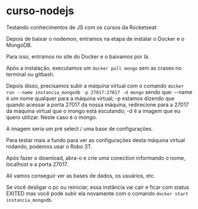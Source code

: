 # curso-nodejs
Testando conhecimentos de JS com os cursos da Rocketseat

Depois de baixar o nodemon, entramos na etapa de instalar o Docker e o MongoDB.

Para isso, entramos no site do Docker e o baixamos por lá.

Após a instalação, executamos um `docker pull mongo` sem as crases no terminal ou gitbash.

Depois disso, precisamos subir a máquina virtual com o comando `docker run --name instancia_mongodb -p 27017:27017 -d mongo` sendo que:
    --name é um nome qualquer para a máquina virtual;
    -p estamos dizendo que quando acessar a porta 27017 da nossa máquina, redirecione para a 27017 da máquina virtual que o mongo está escutando;
    -d é a imagem que eu quero utilizar. Neste caso é o mongo.

A imagem seria um pré select / uma base de configurações.

Para testar mais a fundo para ver as configurações desta máquina virtual rodando, podemos usar o Robo 3T.

Após fazer o download, abra-o e crie uma conection informando o nome, localhost e a porta 27017.

Ali vamos conseguir ver as bases de dados, os usuários, etc.

Se você desligar o pc ou reiniciar, essa instância vai cair e ficar com status EXITED mas você pode subir ela novamente com o comando `docker start instancia_mongodb`.